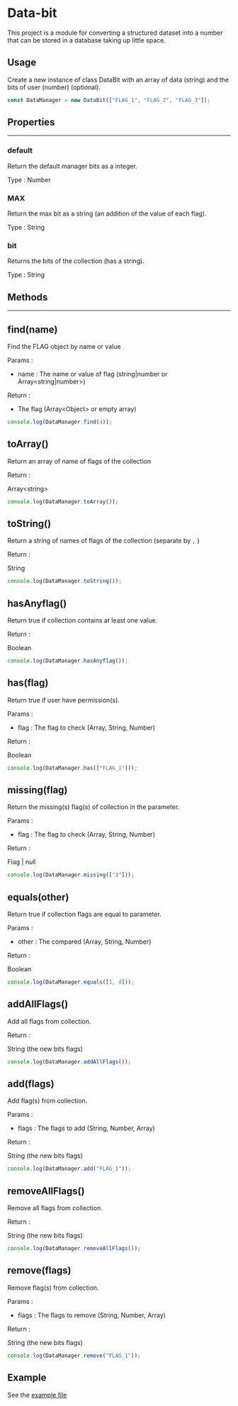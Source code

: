 # Data-bit

This project is a module for converting a structured dataset into a number that can be stored in a database taking up little space.

## Usage

Create a new instance of class DataBit with an array of data (string) and the bits of user (number) (optional).

```js
const DataManager = new DataBit(["FLAG_1", "FLAG_2", "FLAG_3"]);
```

## Properties

---

### default

Return the default manager bits as a integer.

Type : Number

### MAX

Return the max bit as a string (an addition of the value of each flag).

Type : String

### bit

Returns the bits of the collection (has a string).

Type : String

## Methods

---

## find(name)

Find the FLAG object by name or value

Params :

- name : The name or value of flag (string|number or Array\<string|number>)

Return :

- The flag (Array\<Object> or empty array)

```js
console.log(DataManager.find(4));
```

## toArray()

Return an array of name of flags of the collection

Return :

Array\<string>

```js
console.log(DataManager.toArray());
```

## toString()

Return a string of names of flags of the collection (separate by `,` )

Return :

String

```js
console.log(DataManager.toString());
```

## hasAnyflag()

Return true if collection contains at least one value.

Return :

Boolean

```js
console.log(DataManager.hasAnyflag());
```

## has(flag)

Return true if user have permission(s).

Params :

- flag : The flag to check (Array, String, Number)

Return :

Boolean

```js
console.log(DataManager.has(["FLAG_1"]));
```

## missing(flag)

Return the missing(s) flag(s) of collection in the parameter.

Params :

- flag : The flag to check (Array, String, Number)

Return :

Flag | null

```js
console.log(DataManager.missing(["3"]));
```

## equals(other)

Return true if collection flags are equal to parameter.

Params :

- other : The compared (Array, String, Number)

Return :

Boolean

```js
console.log(DataManager.equals([1, 4]));
```

## addAllFlags()

Add all flags from collection.

Return :

String (the new bits flags)

```js
console.log(DataManager.addAllFlags());
```

## add(flags)

Add flag(s) from collection.

Params :

- flags : The flags to add (String, Number, Array)

Return :

String (the new bits flags)

```js
console.log(DataManager.add("FLAG_1"));
```

## removeAllFlags()

Remove all flags from collection.

Return :

String (the new bits flags)

```js
console.log(DataManager.removeAllFlags());
```

## remove(flags)

Remove flag(s) from collection.

Params :

- flags : The flags to remove (String, Number, Array)

Return :

String (the new bits flags)

```js
console.log(DataManager.remove("FLAG_1"));
```

## Example

See the [example file](./EXAMPLE.md)
